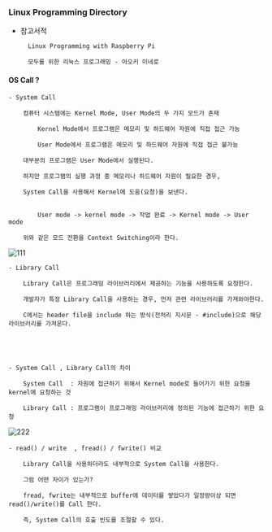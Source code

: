 ### Linux Programming Directory


- 참고서적

		Linux Programming with Raspberry Pi

		모두를 위한 리눅스 프로그래밍 - 아오키 미네로 


#### OS Call ?

	- System Call

		컴퓨터 시스템에는 Kernel Mode, User Mode의 두 가지 모드가 존재 

			Kernel Mode에서 프로그램은 메모리 및 하드웨어 자원에 직접 접근 가능
	
			User Mode에서 프로그램은 메모리 및 하드웨어 자원에 직접 접근 불가능

		대부분의 프로그램은 User Mode에서 실행된다. 
		
		하지만 프로그램의 실행 과정 중 메모리나 하드웨어 자원이 필요한 경우, 
		
		System Call을 사용해서 Kernel에 도움(요청)을 보낸다. 


			User mode -> kernel mode -> 작업 완료 -> Kernel mode -> User mode

		위와 같은 모드 전환을 Context Switching이라 한다.


![111](https://user-images.githubusercontent.com/59076451/128521933-0d869f67-8f67-469a-8fab-32baa0a197e3.PNG)


	- Library Call 

		Library Call은 프로그래밍 라이브러리에서 제공하는 기능을 사용하도록 요청한다.

		개발자가 특정 Library Call을 사용하는 경우, 먼저 관련 라이브러리를 가져와야한다.

		C에서는 header file을 include 하는 방식(전처리 지시문 - #include)으로 해당 라이브러리를 가져온다. 

		



	- System Call , Library Call의 차이

		System Call  : 자원에 접근하기 위해서 Kernel mode로 들어가기 위한 요청을 kernel에 요청하는 것

		Library Call : 프로그램이 프로그래밍 라이브러리에 정의된 기능에 접근하기 위한 요청 


![222](https://user-images.githubusercontent.com/59076451/128522056-0a124898-3fd8-4026-a5a0-6e2872378a1b.PNG)


	- read() / write  , fread() / fwrite() 비교

		Library Call을 사용하더라도 내부적으로 System Call을 사용한다.

		그럼 어떤 차이가 있는가?

		fread, fwrite는 내부적으로 buffer에 데이터를 쌓았다가 일정량이상 되면 read()/write()를 Call 한다.

		즉, System Call의 호출 빈도를 조절할 수 있다. 

		

		

		

